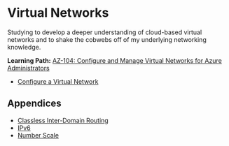 # Virtual Networks

Studying to develop a deeper understanding of cloud-based virtual networks and to shake the cobwebs off of my underlying networking knowledge.

**Learning Path:** [AZ-104: Configure and Manage Virtual Networks for Azure Administrators](https://learn.microsoft.com/en-us/training/paths/az-104-manage-virtual-networks/)  

* [Configure a Virtual Network](./01-configure-virtual-networks.md)

## Appendices

* [Classless Inter-Domain Routing](./cidr.md)
* [IPv6](./ipv6.md)
* [Number Scale](./number-scale.md)
